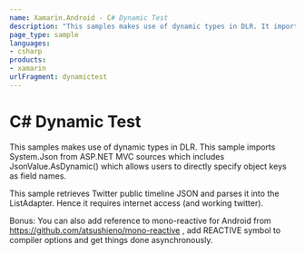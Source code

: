 ```yaml
---
name: Xamarin.Android - C# Dynamic Test
description: "This samples makes use of dynamic types in DLR. It imports System.Json from ASP.NET MVC sources which includes JsonValue.AsDynamic()"
page_type: sample
languages:
- csharp
products:
- xamarin
urlFragment: dynamictest
---
```

# C# Dynamic Test

This samples makes use of dynamic types in DLR. This sample imports
System.Json from ASP.NET MVC sources which includes JsonValue.AsDynamic()
which allows users to directly specify object keys as field names.

This sample retrieves Twitter public timeline JSON and parses it into
the ListAdapter. Hence it requires internet access (and working twitter).

Bonus:
You can also add reference to mono-reactive for Android from
https://github.com/atsushieno/mono-reactive , add REACTIVE symbol to
compiler options and get things done asynchronously.
